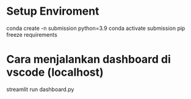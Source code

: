 # Setup Enviroment  
conda create -n submission python=3.9
conda activate submission
pip freeze requirements

# Cara menjalankan dashboard di vscode (localhost)
streamlit run dashboard.py
